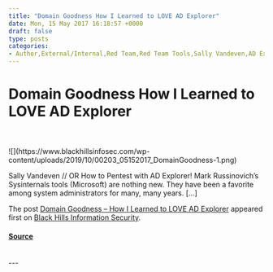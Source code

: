 ```yaml
---
title: "Domain Goodness How I Learned to LOVE AD Explorer"
date: Mon, 15 May 2017 16:18:57 +0000
draft: false
type: posts
categories: 
- Author,External/Internal,Red Team,Red Team Tools,Sally Vandeven,AD Explorer,DA,domain admin,Pentesting,Shodan
---
```

# Domain Goodness How I Learned to LOVE AD Explorer

<br/>

<br/>
![](https://www.blackhillsinfosec.com/wp-content/uploads/2019/10/00203_05152017_DomainGoodness-1.png)

Sally Vandeven // OR How to Pentest with AD Explorer! Mark Russinovich’s Sysinternals tools (Microsoft) are nothing new. They have been a favorite among system administrators for many, many years. \[…\]

The post [Domain Goodness – How I Learned to LOVE AD Explorer](https://www.blackhillsinfosec.com/domain-goodness-learned-love-ad-explorer/) appeared first on [Black Hills Information Security](https://www.blackhillsinfosec.com).

#### [Source](https://www.blackhillsinfosec.com/domain-goodness-learned-love-ad-explorer/)

<br/>
---

